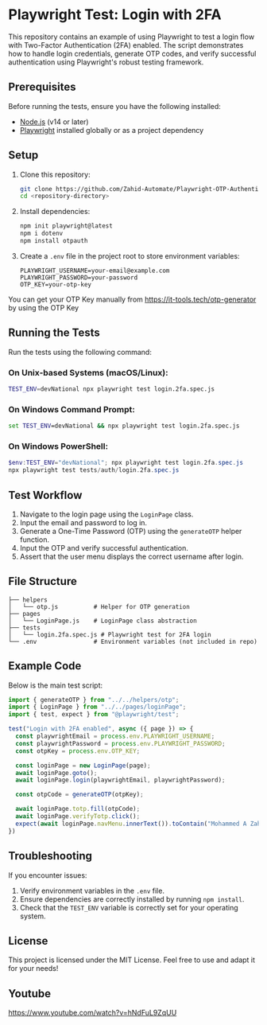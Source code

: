 # Playwright Test: Login with 2FA

This repository contains an example of using Playwright to test a login flow with Two-Factor Authentication (2FA) enabled. The script demonstrates how to handle login credentials, generate OTP codes, and verify successful authentication using Playwright's robust testing framework.

## Prerequisites

Before running the tests, ensure you have the following installed:

- [Node.js](https://nodejs.org/) (v14 or later)
- [Playwright](https://playwright.dev/) installed globally or as a project dependency

## Setup

1. Clone this repository:
   ```bash
   git clone https://github.com/Zahid-Automate/Playwright-OTP-Authentication.git
   cd <repository-directory>
   ```

2. Install dependencies:
   ```bash
   npm init playwright@latest
   npm i dotenv
   npm install otpauth
   ```

3. Create a `.env` file in the project root to store environment variables:
   ```env
   PLAYWRIGHT_USERNAME=your-email@example.com
   PLAYWRIGHT_PASSWORD=your-password
   OTP_KEY=your-otp-key
   ```
You can get your OTP Key manually from https://it-tools.tech/otp-generator by using the OTP Key

## Running the Tests

Run the tests using the following command:

### On Unix-based Systems (macOS/Linux):
```bash
TEST_ENV=devNational npx playwright test login.2fa.spec.js
```

### On Windows Command Prompt:
```cmd
set TEST_ENV=devNational && npx playwright test login.2fa.spec.js
```

### On Windows PowerShell:
```powershell
$env:TEST_ENV="devNational"; npx playwright test login.2fa.spec.js
npx playwright test tests/auth/login.2fa.spec.js
```

## Test Workflow

1. Navigate to the login page using the `LoginPage` class.
2. Input the email and password to log in.
3. Generate a One-Time Password (OTP) using the `generateOTP` helper function.
4. Input the OTP and verify successful authentication.
5. Assert that the user menu displays the correct username after login.

## File Structure

```plaintext
├── helpers
│   └── otp.js          # Helper for OTP generation
├── pages
│   └── LoginPage.js    # LoginPage class abstraction
├── tests
│   └── login.2fa.spec.js # Playwright test for 2FA login
└── .env                # Environment variables (not included in repo)
```

## Example Code

Below is the main test script:

```javascript
import { generateOTP } from "../../helpers/otp";
import { LoginPage } from "../../pages/loginPage";
import { test, expect } from "@playwright/test";

test("Login with 2FA enabled", async ({ page }) => {
  const playwrightEmail = process.env.PLAYWRIGHT_USERNAME;
  const playwrightPassword = process.env.PLAYWRIGHT_PASSWORD;
  const otpKey = process.env.OTP_KEY;

  const loginPage = new LoginPage(page);
  await loginPage.goto();
  await loginPage.login(playwrightEmail, playwrightPassword);

  const otpCode = generateOTP(otpKey);

  await loginPage.totp.fill(otpCode);
  await loginPage.verifyTotp.click();
  expect(await loginPage.navMenu.innerText()).toContain("Mohammed A Zahid");
})
```

## Troubleshooting

If you encounter issues:

1. Verify environment variables in the `.env` file.
2. Ensure dependencies are correctly installed by running `npm install`.
3. Check that the `TEST_ENV` variable is correctly set for your operating system.

## License

This project is licensed under the MIT License. Feel free to use and adapt it for your needs!

## Youtube
https://www.youtube.com/watch?v=hNdFuL9ZqUU
